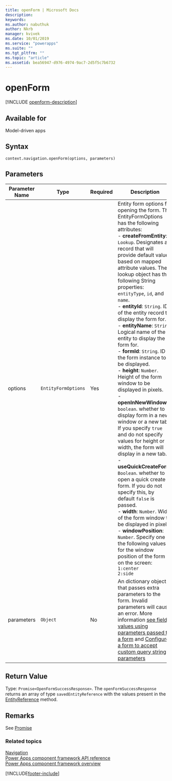 ```yaml
---
title: openForm | Microsoft Docs
description: 
keywords:
ms.author: nabuthuk
author: Nkrb
manager: kvivek
ms.date: 10/01/2019
ms.service: "powerapps"
ms.suite: ""
ms.tgt_pltfrm: ""
ms.topic: "article"
ms.assetid: bea56947-d976-4974-9ac7-2d5f5c7b6732
---
```


# openForm

[!INCLUDE [openform-description](includes/openform-description.md)]

## Available for 

Model-driven apps

## Syntax

`context.navigation.openForm(options, parameters)`

## Parameters

| Parameter Name|Type|Required|Description|
| ------------- |----|--------|-----------|
|options|`EntityFormOptions`|Yes|Entity form options for opening the form. The EntityFormOptions has the following attributes:<br/>- **createFromEntity**: `Lookup`. Designates a record that will provide default values based on mapped attribute values. The lookup object has the following String properties: `entityType`, `id`, and `name`. <br/>- **entityId**: `String`. ID of the entity record to display the form for.<br/>- **entityName**: `String`. Logical name of the entity to display the form for.<br/>- **formId**: `String`. ID of the form instance to be displayed.<br/>- **height**: `Number`. Height of the form window to be displayed in pixels.<br/>- **openInNewWindow**: `boolean`. whether to display form in a new window or a new tab. If you specify `true` and do not specify values for height or width, the form will display in a new tab. <br/>- **useQuickCreateForm**: `Boolean`. whether to open a quick create form. If you do not specify this, by default `false` is passed.<br/>- **width**: `Number`. Width of the form window to be displayed in pixels.<br/>- **windowPosition**: `Number`. Specify one of the following values for the window position of the form on the screen: `1:center` <br/> `2:side`|
|parameters|`Object`|No|An dictionary object that passes extra parameters to the form. Invalid parameters will cause an error. More information [see field values using parameters passed to a form](https://docs.microsoft.com/powerapps/developer/model-driven-apps/set-field-values-using-parameters-passed-form) and [Configure a form to accept custom query string parameters](https://docs.microsoft.com/powerapps/developer/component-framework/sample-controls/navigation-api-control)|

## Return Value

Type: `Promise<OpenFormSuccessResponse>`. The `openFormSuccessResponse` returns an array of type `savedEntityReference` with the values present in the [EntityReference](../entityreference.md) method.

## Remarks

See [Promise](https://developer.mozilla.org/docs/Web/JavaScript/reference/Global_Objects/Promise)

### Related topics

[Navigation](../navigation.md)<br/>
[Power Apps component framework API reference](../../reference/index.md)<br/>
[Power Apps component framework overview](../../overview.md)


[!INCLUDE[footer-include](../../../../includes/footer-banner.md)]